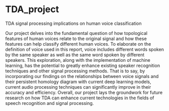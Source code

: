 # TDA_project
TDA signal processing implications on human voice classification

Our project delves into the fundamental question of how topological features of human voices relate to the original signal and how these features can help classify different human voices. To elaborate on the definition of voice used in this report, voice includes different words spoken by the same speaker as well as the same word spoken by different speakers. This exploration, along with the implementation of machine learning, has the potential to greatly enhance existing speaker recognition techniques and other signal processing methods. That is to say, by incorporating our findings on the relationships between voice signals and their persistent homology diagram with current deep learning models, current audio processing techniques can significantly improve in their accuracy and efficiency. Overall, our project lays the groundwork for future research on how TDA can enhance current technologies in the fields of speech recognition and signal processing.
